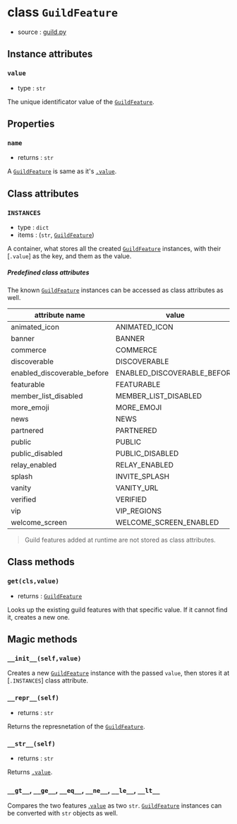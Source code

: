 # class `GuildFeature`

- source : [guild.py](https://github.com/HuyaneMatsu/hata/blob/master/hata/guild.py)

## Instance attributes

### `value`

- type : `str`

The unique identificator value of the [`GuildFeature`](GuildFeature.md).

## Properties

### `name`

- returns : `str`

A [`GuildFeature`](GuildFeature.md) is same as it's [`.value`](#value).

## Class attributes

### `INSTANCES`

- type : `dict`
- items : (`str`, [`GuildFeature`](GuildFeature.md))

A container, what stores all the created [`GuildFeature`](GuildFeature.md)
instances, with their [`.value`] as the key, and them as the value.

##### Predefined class attributes

The known [`GuildFeature`](GuildFeature.md) instances can be accessed as
class attributes as well.

| attribute name                | value                         |
|-------------------------------|-------------------------------|
| animated_icon                 | ANIMATED_ICON                 |
| banner                        | BANNER                        |
| commerce                      | COMMERCE                      |
| discoverable                  | DISCOVERABLE                  |
| enabled_discoverable_before   | ENABLED_DISCOVERABLE_BEFORE   |
| featurable                    | FEATURABLE                    |
| member_list_disabled          | MEMBER_LIST_DISABLED          |
| more_emoji                    | MORE_EMOJI                    |
| news                          | NEWS                          |
| partnered                     | PARTNERED                     |
| public                        | PUBLIC                        |
| public_disabled               | PUBLIC_DISABLED               |
| relay_enabled                 | RELAY_ENABLED                 |
| splash                        | INVITE_SPLASH                 |
| vanity                        | VANITY_URL                    |
| verified                      | VERIFIED                      |
| vip                           | VIP_REGIONS                   |
| welcome_screen                | WELCOME_SCREEN_ENABLED        |

> Guild features added at runtime are not stored as class attributes.

## Class methods

### `get(cls,value)`

- returns : [`GuildFeature`](GuildFeature.md)

Looks up the existing guild features with that specific value. If it cannot
find it, creates a new one.

## Magic methods

### `__init__(self,value)`

Creates a new [`GuildFeature`](GuildFeature.md) instance with the passed
`value`, then stores it at [`.INSTANCES`] class attribute.

### `__repr__(self)`

- returns : `str`

Returns the represnetation of the [`GuildFeature`](GuildFeature.md).

### `__str__(self)`

- returns : `str`

Returns [`.value`](#value).

### `__gt__`, `__ge__`, `__eq__`, `__ne__`, `__le__`, `__lt__`

Compares the two features [.`value`](#value) as two `str`.
[`GuildFeature`](GuildFeature.md) instances can be converted with `str`
objects as well.
